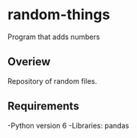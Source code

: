 # random-things
Program that adds numbers

## Overiew
Repository of random files.  

## Requirements
-Python version 6
-Libraries: pandas

